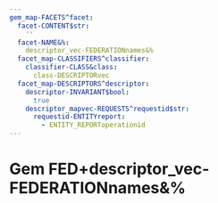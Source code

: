 ```yaml
---
gem_map-FACETS^facet:
  facet-CONTENT$str:
    ''
  facet-NAME&%:
    descriptor_vec-FEDERATIONnames&%
  facet_map-CLASSIFIERS^classifier:
    classifier-CLASS&class:
      class-DESCRIPTORvec
  facet_map-DESCRIPTORS^descriptor:
    descriptor-INVARIANT$bool:
      true
    descriptor_mapvec-REQUESTS^requestid$str:
      requestid-ENTITYreport:
        - ENTITY_REPORToperationid
---
```

# Gem FED+descriptor_vec-FEDERATIONnames&%

